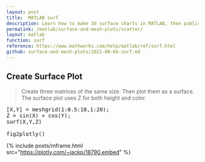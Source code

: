 ```yaml
---
layout: post
title:  MATLAB surf
description: Learn how to make 3d surface charts in MATLAB, then publish them to the Web with Plotly.
permalink: /matlab/surface-and-mesh-plots/scatter/
layout: matlab
function: surf
reference: https://www.mathworks.com/help/matlab/ref/surf.html
github: surface-and-mesh-plots/2021-08-04-surf.md
---
```


## Create Surface Plot

> Create three matrices of the same size. Then plot them as a surface. The surface plot uses Z for both height and color.

<pre class="mcode">
[X,Y] = meshgrid(1:0.5:10,1:20);
Z = sin(X) + cos(Y);
surf(X,Y,Z)

fig2plotly()
</pre>

{% include posts/mframe.html src="https://plotly.com/~jackp/18790.embed" %}

